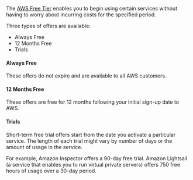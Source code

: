   
The [AWS Free Tier](https://aws.amazon.com/free/) enables you to begin using certain services without having to worry about incurring costs for the specified period. 

Three types of offers are available: 

- Always Free
- 12 Months Free
- Trials

#### Always Free

These offers do not expire and are available to all AWS customers.

#### 12 Months Free

These offers are free for 12 months following your initial sign-up date to AWS.

#### Trials

Short-term free trial offers start from the date you activate a particular service. The length of each trial might vary by number of days or the amount of usage in the service.

For example, Amazon Inspector offers a 90-day free trial. Amazon Lightsail (a service that enables you to run virtual private servers) offers 750 free hours of usage over a 30-day period.